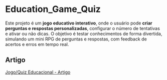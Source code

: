 # Education_Game_Quiz

Este projeto é um **jogo educativo interativo**, onde o usuário pode **criar perguntas e respostas personalizadas**, configurar o número de tentativas e ativar ou não dicas. O objetivo é testar conhecimentos de forma divertida, simulando um mini RPG de perguntas e respostas, com feedback de acertos e erros em tempo real.

## Artigo
[Jogo/Quiz Educacional - Artigo](https://drive.google.com/file/d/1jyWDb1zJeR5iqFtitVTfKmuqd6izilus/view?usp=sharing)
